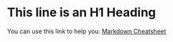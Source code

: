 # This line is an H1 Heading
You can use this link to help you: [Markdown Cheatsheet](https://www.markdownguide.org/cheat-sheet/)
